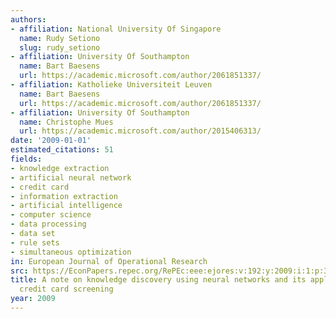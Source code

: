 ```yaml
---
authors:
- affiliation: National University Of Singapore
  name: Rudy Setiono
  slug: rudy_setiono
- affiliation: University Of Southampton
  name: Bart Baesens
  url: https://academic.microsoft.com/author/2061851337/
- affiliation: Katholieke Universiteit Leuven
  name: Bart Baesens
  url: https://academic.microsoft.com/author/2061851337/
- affiliation: University Of Southampton
  name: Christophe Mues
  url: https://academic.microsoft.com/author/2015406313/
date: '2009-01-01'
estimated_citations: 51
fields:
- knowledge extraction
- artificial neural network
- credit card
- information extraction
- artificial intelligence
- computer science
- data processing
- data set
- rule sets
- simultaneous optimization
in: European Journal of Operational Research
src: https://EconPapers.repec.org/RePEc:eee:ejores:v:192:y:2009:i:1:p:326-332
title: A note on knowledge discovery using neural networks and its application to
  credit card screening
year: 2009
---
```

